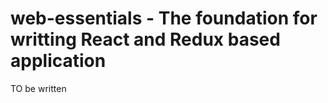 web-essentials - The foundation for writting React and Redux based application
==============================================================================

TO be written
